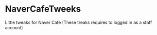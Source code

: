 # NaverCafeTweeks
Little tweaks for Naver Cafe (These treaks requires to logged in as a staff account)
